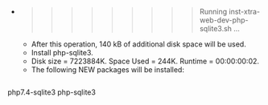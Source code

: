 * >>>>>>>>> Running inst-xtra-web-dev-php-sqlite3.sh ...
  * After this operation, 140 kB of additional disk space will be used.
  * Install php-sqlite3.
  * Disk size = 7223884K. Space Used = 244K. Runtime = 00:00:00:02.
  * The following NEW packages will be installed:
  ```bash
php7.4-sqlite3 php-sqlite3
  ```
